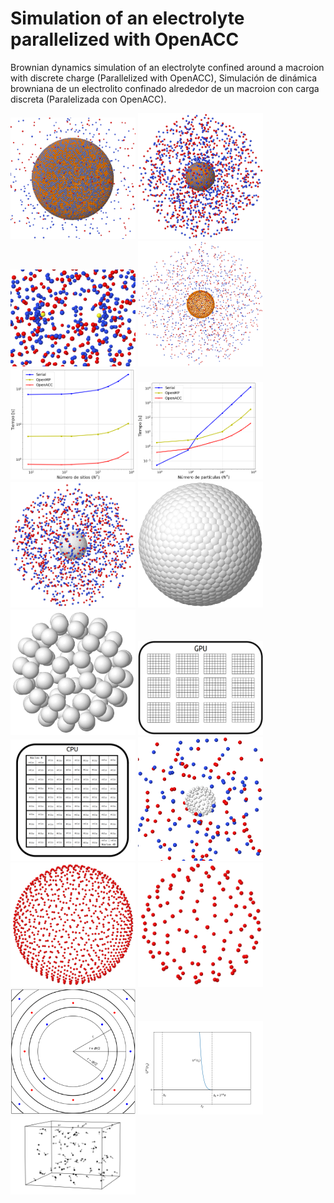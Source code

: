 # Simulation of an electrolyte parallelized with OpenACC
Brownian dynamics simulation of an electrolyte confined around a macroion with discrete charge (Parallelized with OpenACC),
Simulación de dinámica browniana de un electrolito confinado alrededor de un macroion con carga discreta (Paralelizada con OpenACC).

<img src="Images/15.6.NT8100.png" width="200">
<img src="Images/15.0.NT1700.png" width="200">
<img src="Images/14.2.NT2.png" width="200">
<img src="Images/13.0.NT1000.png" width="200">
<img src="Images/13.Tiempos_Electrolito.png" width="200">
<img src="Images/11.1.Tiempos_Thomson.png" width="200">
<img src="Images/10.1.NT1.png" width="200">
<img src="Images/10.NT972.png" width="200">
<img src="Images/10.NT80.png" width="200">
<img src="Images/9.GPU.png" width="200">
<img src="Images/8.CPU.png" width="200">
<img src="Images/7.ElectrolitoMT.png" width="200">
<img src="Images/6.NT1000.png" width="200">
<img src="Images/6.NT120.png" width="200">
<img src="Images/5.rho1.png" width="200">
<img src="Images/3.Potencial_rc.png" width="200">
<img src="Images/1.Mov_Browniano.png" width="200">
